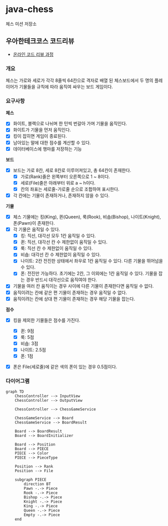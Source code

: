 # java-chess

체스 미션 저장소

## 우아한테크코스 코드리뷰

- [온라인 코드 리뷰 과정](https://github.com/woowacourse/woowacourse-docs/blob/master/maincourse/README.md)

### 개요

체스는 가로와 세로가 각각 8줄씩 64칸으로 격자로 배열 된 체스보드에서 두 명의 플레이어가 기물들을 규칙에 따라 움직여 싸우는 보드 게임이다.

### 요구사항

**체스**

- [x] 화이트, 블랙으로 나뉘며 한 턴씩 번갈아 가며 기물을 움직인다.
- [x] 화이트가 기물을 먼저 움직인다.
- [x] 킹이 잡히면 게임이 종료된다.
- [x] 남아있는 말에 대한 점수를 계산할 수 있다.
- [x] 데이터베이스에 행마를 저장하는 기능

**보드**

- [x] 보드는 가로 8칸, 세로 8칸로 이루어져있고, 총 64칸이 존재한다.
    - [x] 가로(Rank)줄은 왼쪽부터 오른쪽으로 1 ~ 8이다.
    - [x] 세로(File)줄은 아래부터 위로 a ~ h이다.
    - [x] 칸의 좌표는 세로줄-가로줄 순으로 조합하여 표시한다.
- [x] 각 칸에는 기물이 존재하거나, 존재하지 않을 수 있다.

**기물**

- [x] 체스 기물에는 킹(King), 퀸(Queen), 룩(Rook), 비숍(Bishop), 나이트(Knight), 폰(Pawn)이 존재한다.
- [x] 각 기물은 움직일 수 있다.
    - [x] 킹: 직선, 대각선 모두 1칸 움직일 수 있다.
    - [x] 퀸: 직선, 대각선 칸 수 제한없이 움직일 수 있다.
    - [x] 룩: 직선 칸 수 제한없이 움직일 수 있다.
    - [x] 비숍: 대각선 칸 수 제한없이 움직일 수 있다.
    - [x] 나이트: 2칸 전진한 상태에서 좌우로 1칸 움직일 수 있다. 다른 기물을 뛰어넘을 수 있다.
    - [x] 폰: 전진만 가능하다. 초기에는 2칸, 그 이외에는 1칸 움직일 수 있다. 기물을 잡는 경우 반드시 대각선으로 움직여야 한다.
- [x] 기물을 여러 칸 움직이는 경우 사이에 다른 기물이 존재한다면 움직일 수 없다.
- [x] 움직이려는 칸에 같은 편 기물이 존재하는 경우 움직일 수 없다.
- [x] 움직이려는 칸에 상대 편 기물이 존재하는 경우 해당 기물을 잡는다.

**점수**
- [x] 킹을 제외한 기물들은 점수를 가진다. 
  - [x] 퀸: 9점
  - [x] 룩: 5점
  - [x] 비숍: 3점
  - [x] 나이트: 2.5점
  - [x] 폰: 1점
- [x] 폰은 File(세로줄)에 같은 색의 폰이 있는 경우 0.5점이다.


### 다이어그램

```mermaid
graph TD
    ChessController --> InputView
    ChessController --> OutputView

    ChessController --> ChessGameService
    
    ChessGameService --> Board
    ChessGameService --> BoardResult
    
    Board --> BoardResult
    Board --> BoardInitializer

    Board --> Position
    Board --> PIECE
    PIECE --> Color
    PIECE --> PieceType
    
    Position --> Rank
    Position --> File
    
    subgraph PIECE
        direction BT
        Pawn -.-> Piece
        Rook -.-> Piece
        Bishop -.-> Piece
        Knight -.-> Piece
        King -.-> Piece
        Queen -.-> Piece
        Empty -.-> Piece
    end
```